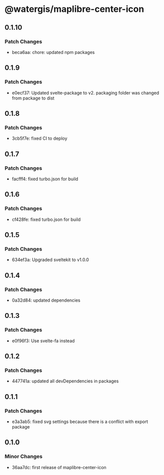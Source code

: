 # @watergis/maplibre-center-icon

## 0.1.10

### Patch Changes

- beca6aa: chore: updated npm packages

## 0.1.9

### Patch Changes

- e0ecf37: Updated svelte-package to v2. packaging folder was changed from package to dist

## 0.1.8

### Patch Changes

- 3cb5f7e: fixed CI to deploy

## 0.1.7

### Patch Changes

- facfff4: fixed turbo.json for build

## 0.1.6

### Patch Changes

- cf428fe: fixed turbo.json for build

## 0.1.5

### Patch Changes

- 634ef3a: Upgraded sveltekit to v1.0.0

## 0.1.4

### Patch Changes

- 0a32d84: updated dependencies

## 0.1.3

### Patch Changes

- e0f96f3: Use svelte-fa instead

## 0.1.2

### Patch Changes

- 447741a: updated all devDependencies in packages

## 0.1.1

### Patch Changes

- e3a3ab5: fixed svg settings because there is a conflict with export package

## 0.1.0

### Minor Changes

- 36aa7dc: first release of maplibre-center-icon
